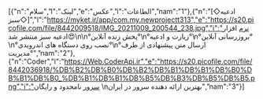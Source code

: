 [{"n":"سلام","l":"لینک","e":"عکس","i":"الطاعات","nam":"1"},{"n":"[◇ادعیه سبز◇]","l":"https://myket.ir/app/com.my.newprojectt313","e":"https://s20.picofile.com/file/8442009518/IMG_20211009_200544_238.jpg","i":"نرم افزار ادعیه سبز منتشر شد😍\n\n°پخش زنده آنلاین°\n°زیارت و ادعیه°\n°بروزرسانی آنلاین°\n°نصب روی دستگاه های اندرویدی°\n°ارسال متن پیشنهادی از طرف مدیریت°","nam":"2"},{"n":"Coder","l":"https://Web.CoderApi.ir","e":"https://s20.picofile.com/file/8442036918/%DB%B2%DB%B0%DB%B2%DB%B1%DB%B1%DB%B0%DB%B1%DB%B0_%DB%B1%DB%B1%DB%B5%DB%B3%DB%B5%DB%B5.png","i":"سرور نامحدود و رایگان \nبهترین ارائه دهنده سرور در ایران","nam":"3"}]
